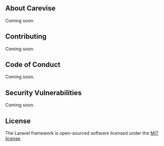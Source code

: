 ## About Carevise

Coming soon.

## Contributing

Coming soon.

## Code of Conduct

Coming soon.

## Security Vulnerabilities

Coming soon.

## License

The Laravel framework is open-sourced software licensed under the [MIT license](https://opensource.org/licenses/MIT).
